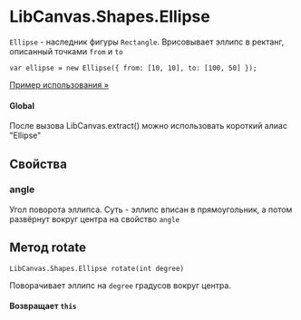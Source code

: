 LibCanvas.Shapes.Ellipse
========================

`Ellipse` - наследник фигуры `Rectangle`. Врисовывает эллипс в ректанг, описанный точками `from` и `to`

	var ellipse = new Ellipse({ from: [10, 10], to: [100, 50] });

[Пример использования »](http://libcanvas.github.com/shapes/ellipse.html)

#### Global

После вызова LibCanvas.extract() можно использовать короткий алиас "Ellipse"

## Свойства

### angle
Угол поворота эллипса. Суть - эллипс вписан в прямоугольник, а потом развёрнут вокруг центра на свойство `angle`

## Метод rotate

	LibCanvas.Shapes.Ellipse rotate(int degree)

Поворачивает эллипс на `degree` градусов вокруг центра.

#### Возвращает `this`
